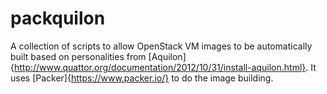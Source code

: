 # packquilon

A collection of scripts to allow OpenStack VM images to be automatically built based on personalities from [Aquilon]{http://www.quattor.org/documentation/2012/10/31/install-aquilon.html}. It uses [Packer]{https://www.packer.io/} to do the image building.
